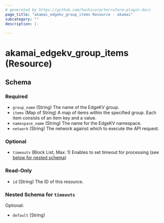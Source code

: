 ```yaml
---
# generated by https://github.com/hashicorp/terraform-plugin-docs
page_title: "akamai_edgekv_group_items Resource - akamai"
subcategory: ""
description: |-
  
---
```


# akamai_edgekv_group_items (Resource)





<!-- schema generated by tfplugindocs -->
## Schema

### Required

- `group_name` (String) The name of the EdgeKV group.
- `items` (Map of String) A map of items within the specified group. Each item consists of an item key and a value.
- `namespace_name` (String) The name for the EdgeKV namespace.
- `network` (String) The network against which to execute the API request.

### Optional

- `timeouts` (Block List, Max: 1) Enables to set timeout for processing (see [below for nested schema](#nestedblock--timeouts))

### Read-Only

- `id` (String) The ID of this resource.

<a id="nestedblock--timeouts"></a>
### Nested Schema for `timeouts`

Optional:

- `default` (String)
